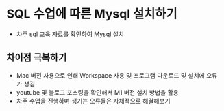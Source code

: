 # SQL 수업에 따른 Mysql 설치하기
- 차주 sql 교육 자료를 확인하여 Mysql 설치

## 차이점 극복하기
- Mac 버전 사용으로 인해 Workspace 사용 및 프로그램 다운로드 및 설치에 오류가 생김
- youtube 및 블로그 포스팅을 확인해서 M1 버전 설치 방법을 활용
- 차주 수업을 진행하며 생기는 오류들은 자체적으로 해결해보기


